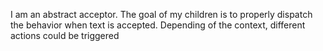 I am an abstract acceptor.The goal of my children is to properly dispatch the behavior when text is accepted. Depending of the context, different actions could be triggered